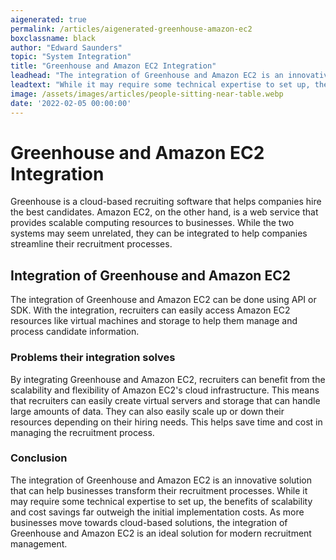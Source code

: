 ```yaml
---
aigenerated: true
permalink: /articles/aigenerated-greenhouse-amazon-ec2
boxclassname: black
author: "Edward Saunders"
topic: "System Integration"
title: "Greenhouse and Amazon EC2 Integration"
leadhead: "The integration of Greenhouse and Amazon EC2 is an innovative solution that can help businesses transform their recruitment processes"
leadtext: "While it may require some technical expertise to set up, the benefits of scalability and cost savings far outweigh the initial implementation costs. As more businesses move towards cloud-based solutions, the integration of Greenhouse and Amazon EC2 is an ideal solution for modern recruitment management."
image: /assets/images/articles/people-sitting-near-table.webp
date: '2022-02-05 00:00:00'
---
```

<div class="arttext">	<h1>Greenhouse and Amazon EC2 Integration</h1>
	<p>Greenhouse is a cloud-based recruiting software that helps companies hire the best candidates. Amazon EC2, on the other hand, is a web service that provides scalable computing resources to businesses. While the two systems may seem unrelated, they can be integrated to help companies streamline their recruitment processes.</p>
	<h2>Integration of Greenhouse and Amazon EC2</h2>
	<p>The integration of Greenhouse and Amazon EC2 can be done using API or SDK. With the integration, recruiters can easily access Amazon EC2 resources like virtual machines and storage to help them manage and process candidate information.</p>
	<h3>Problems their integration solves</h3>
	<p>By integrating Greenhouse and Amazon EC2, recruiters can benefit from the scalability and flexibility of Amazon EC2's cloud infrastructure. This means that recruiters can easily create virtual servers and storage that can handle large amounts of data. They can also easily scale up or down their resources depending on their hiring needs. This helps save time and cost in managing the recruitment process.</p>
	<h3>Conclusion</h3>
	<p>The integration of Greenhouse and Amazon EC2 is an innovative solution that can help businesses transform their recruitment processes. While it may require some technical expertise to set up, the benefits of scalability and cost savings far outweigh the initial implementation costs. As more businesses move towards cloud-based solutions, the integration of Greenhouse and Amazon EC2 is an ideal solution for modern recruitment management.</p>
</div>